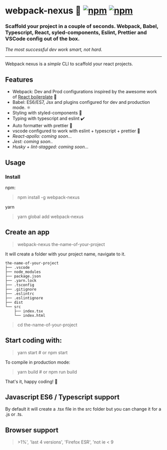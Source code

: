 # webpack-nexus 🐨 [![npm](https://img.shields.io/npm/dm/webpack-nexus)](https://www.npmjs.com/package/webpack-nexus) [![npm](https://img.shields.io/npm/v/webpack-nexus)](https://www.npmjs.com/package/webpack-nexus)


### Scaffold your project in a couple of seconds. Webpack, Babel, Typescript, React, syled-components, Eslint, Prettier and VSCode config out of the box.

_The most successful dev work smart, not hard._

---

Webpack nexus is a _simple_ CLI to scaffold your react projects.

## Features
* Webpack: Dev and Prod configurations inspired by the awesome work of [React boilerplate](https://github.com/react-boilerplate/react-boilerplate) 🔨
* Babel: ES6/ES7, Jsx and plugins configured for dev and production mode. ⚛️
* Styling with styled-components 💅
* Typing with typescript and eslint ✔️
* Auto formatter with prettier 🔄
* vscode configured to work with eslint + typescript + prettier 💙
* _React-apollo: coming soon..._
* _Jest: coming soon.._
* _Husky + lint-stagged: coming soon..._

## Usage

### Install
npm:
> npm install -g webpack-nexus

yarn
> yarn global add webpack-nexus

## Create an app
> webpack-nexus the-name-of-your-project

It will create a folder with your project name, navigate to it.
```
the-name-of-your-project
├── .vscode
├── node_modules
├── package.json
├── .yarn.lock
├── .tsconfig
├── .gitignore
├── .eslintrc
├── .eslintignore
├── dist
└── src
    ├── index.tsx
    └── index.html
```

> cd the-name-of-your-project

## Start coding with:
> yarn start # or npm start

To compile in production mode:
> yarn build # or npm run build


That's it, happy coding! 🎉


## Javascript ES6 / Typescript support
By default it will create a .tsx file in the src folder but you can change it for a .js or .ts.

## Browser support
> \>1%', 'last 4 versions', 'Firefox ESR', 'not ie < 9